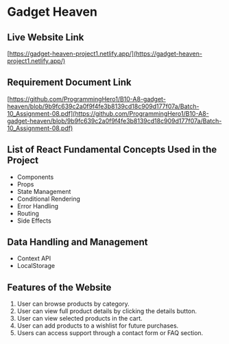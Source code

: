 # Gadget Heaven

## Live Website Link

[https://gadget-heaven-project1.netlify.app/](https://gadget-heaven-project1.netlify.app/)

## Requirement Document Link

[https://github.com/ProgrammingHero1/B10-A8-gadget-heaven/blob/9b9fc639c2a0f9f4fe3b8139cd18c909d177f07a/Batch-10_Assignment-08.pdf](https://github.com/ProgrammingHero1/B10-A8-gadget-heaven/blob/9b9fc639c2a0f9f4fe3b8139cd18c909d177f07a/Batch-10_Assignment-08.pdf)

## List of React Fundamental Concepts Used in the Project

- Components
- Props
- State Management
- Conditional Rendering
- Error Handling
- Routing
- Side Effects

## Data Handling and Management

- Context API
- LocalStorage

## Features of the Website

1. User can browse products by category.
2. User can view full product details by clicking the details button.
3. User can view selected products in the cart.
4. User can add products to a wishlist for future purchases.
5. Users can access support through a contact form or FAQ section.
